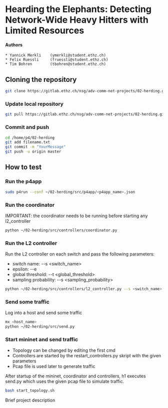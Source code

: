 # Hearding the Elephants: Detecting Network-Wide Heavy Hitters with Limited Resources

#### Authors
    * Yannick Merkli    (ymerkli@student.ethz.ch)
    * Felix Ruessli     (fruessli@student.ethz.ch)
    * Tim Bohren        (tbohren@student.ethz.ch)

## Cloning the repository

```bash
git clone https://gitlab.ethz.ch/nsg/adv-comm-net-projects/02-herding.git ~/
```

### Update local repository

```bash
git pull https://gitlab.ethz.ch/nsg/adv-comm-net-projects/02-herding.git
```

### Commit and push
```bash
cd /home/p4/02-herding
git add filename.txt
git commit -m "YourMessage"
git push -u origin master
```

## How to test
### Run the p4app
```bash
sudo p4run --conf ~/02-herding/src/p4app/<p4app_name>.json
```

### Run the coordinator
IMPORTANT: the coordinator needs to be running before starting any l2_controller
```bash
python ~/02-herding/src/controllers/coordinator.py
```

### Run the L2 controller
Run the L2 controller on each switch and pass the following parameters:
* switch name: --s <switch_name>
* epsilon: --e <epsilon>
* global threshold: --t <global_threshold>
* sampling probability: --s <sampling_probability>

```bash
python ~/02-herding/src/controllers/l2_controller.py --s <switch_name> --e <epilon> --t <global_threshold> --s <sampling_probability>
```

### Send some traffic
Log into a host and send some traffic
```bash
mx <host_name>
python ~/02-herding/src/send.py
```

### Start mininet and send traffic
* Topology can be changed by editing the first cmd
* Controllers are started by the restart_controllers.py skript with the given parameters
* Pcap file is used later to generate traffic

After startup of the mininet, coordinator and controllers, h1 executes send.py 
which uses the given pcap file to simulate traffic.

```bash
bash start_topology.sh
```

Brief project description
